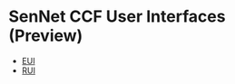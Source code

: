 # SenNet CCF User Interfaces (Preview)

* [EUI](https://sennetconsortium.github.io/ccf-preview/ccf-eui.html)
* [RUI](https://sennetconsortium.github.io/ccf-preview/ccf-rui.html)
